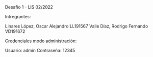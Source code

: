 Desafío 1 - LIS 02/2022

Intregrantes: 

Linares López, Oscar Alejandro  LL191567
Valle Díaz, Rodrigo Fernando    VD191672

Credenciales modo administración:

Usuario: admin
Contraseña: 12345
